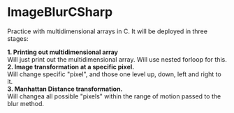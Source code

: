 # ImageBlurCSharp
Practice with multidimensional arrays in C. It will be deployed in three stages: <br />

<b>1. Printing out multidimensional array</b> <br />
Will just print out the multidimensional array. Will use nested forloop for this.<br />
<b>2. Image transformation at a specific pixel.</b><br />
Will change specific "pixel", and those one level up, down, left and right to it. <br />
<b>3. Manhattan Distance transformation.</b><br />
Will changea all possible "pixels" within the range of motion passed to the blur method.
